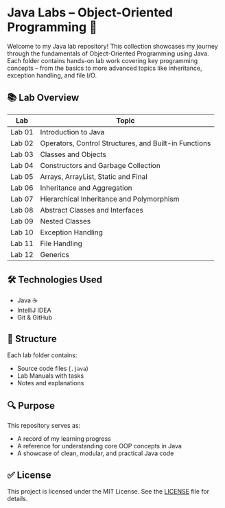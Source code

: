 # Java Labs – Object-Oriented Programming 🚀

Welcome to my Java lab repository! This collection showcases my journey through the fundamentals of Object-Oriented Programming using Java. Each folder contains hands-on lab work covering key programming concepts – from the basics to more advanced topics like inheritance, exception handling, and file I/O.

## 📚 Lab Overview

| Lab | Topic |
|-----|-------|
| Lab 01 | Introduction to Java |
| Lab 02 | Operators, Control Structures, and Built-in Functions |
| Lab 03 | Classes and Objects |
| Lab 04 | Constructors and Garbage Collection |
| Lab 05 | Arrays, ArrayList, Static and Final |
| Lab 06 | Inheritance and Aggregation |
| Lab 07 | Hierarchical Inheritance and Polymorphism |
| Lab 08 | Abstract Classes and Interfaces |
| Lab 09 | Nested Classes |
| Lab 10 | Exception Handling |
| Lab 11 | File Handling |
| Lab 12 | Generics |

## 🛠 Technologies Used

- Java ☕
- IntelliJ IDEA
- Git & GitHub

## 📁 Structure

Each lab folder contains:
- Source code files (`.java`)
- Lab Manuals with tasks
- Notes and explanations

## 🔍 Purpose

This repository serves as:
- A record of my learning progress
- A reference for understanding core OOP concepts in Java
- A showcase of clean, modular, and practical Java code

## ✅ License

This project is licensed under the MIT License. See the [LICENSE](./LICENSE) file for details.

